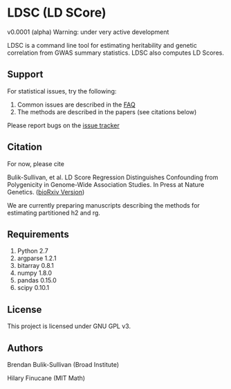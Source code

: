 LDSC (LD SCore)
===============

v0.0001 (alpha)
Warning: under very active development

LDSC is a command line tool for estimating heritability and genetic correlation from GWAS
summary statistics. LDSC also computes LD Scores.

Support
-------

For statistical issues, try the following:

1. Common issues are described in the [FAQ](docs/FAQ)
2. The methods are described in the papers (see citations below)

Please report bugs on the [issue tracker](https://github.com/bulik/ldsc/issues)

Citation
--------

For now, please cite

Bulik-Sullivan, et al. LD Score Regression Distinguishes Confounding from Polygenicity in Genome-Wide Association Studies.
In Press at Nature Genetics. ([bioRxiv Version](http://biorxiv.org/content/early/2014/02/21/002931))

We are currently preparing manuscripts describing the methods for estimating partitioned h2 and rg.

Requirements
------------

1. Python 2.7
2. argparse 1.2.1
3. bitarray 0.8.1
4. numpy 1.8.0
5. pandas 0.15.0
6. scipy 0.10.1

License
-------

This project is licensed under GNU GPL v3.


Authors
-------

Brendan Bulik-Sullivan (Broad Institute)

Hilary Finucane (MIT Math)
